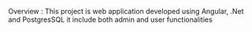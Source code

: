 Overview : 
 This project is web application developed using Angular, .Net and PostgresSQL it include both admin and user functionalities

